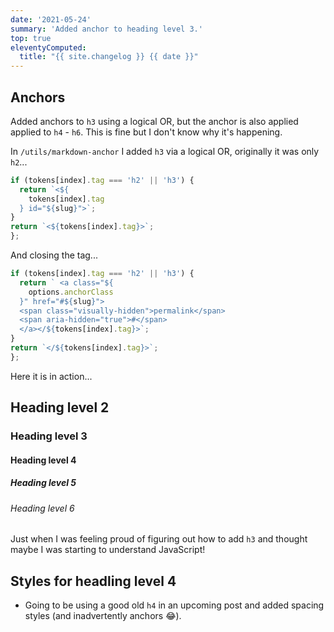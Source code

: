 ```yaml
---
date: '2021-05-24'
summary: 'Added anchor to heading level 3.'
top: true
eleventyComputed:
  title: "{{ site.changelog }} {{ date }}"
---
```


## Anchors
Added anchors to <code>h3</code> using a logical OR, but the anchor is also applied applied to <code>h4</code> - <code>h6</code>. This is fine but I don't know why it's happening.

In <code>/utils/markdown-anchor</code> I added <code>h3</code> via a logical OR, originally it was only <code>h2</code>...

```js
if (tokens[index].tag === 'h2' || 'h3') {
  return `<${
    tokens[index].tag
  } id="${slug}">`;
}
return `<${tokens[index].tag}>`;
};
```

And closing the tag...

```js
if (tokens[index].tag === 'h2' || 'h3') {
  return ` <a class="${
    options.anchorClass
  }" href="#${slug}">
  <span class="visually-hidden">permalink</span>
  <span aria-hidden="true">#</span>
  </a></${tokens[index].tag}>`;
}
return `</${tokens[index].tag}>`;
};
```

Here it is in action...

## Heading level 2
### Heading level 3
#### Heading level 4
##### Heading level 5
###### Heading level 6

Just when I was feeling proud of figuring out how to add <code>h3</code> and thought maybe I was starting to understand JavaScript!

## Styles for headling level 4
* Going to be using a good old <code>h4</code> in an upcoming post and added spacing styles (and inadvertently anchors 😂).
